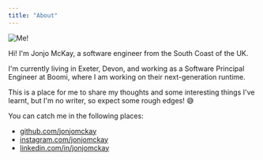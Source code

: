 ```yaml
---
title: "About"
---
```


<img srcset="/img/me.png 1x,
             /img/me@2x.png 2x"
     src="/img/me.png" alt="Me!">

Hi! I'm Jonjo McKay, a software engineer from the South Coast of the UK.

I'm currently living in Exeter, Devon, and working as a Software Principal Engineer at Boomi, where I am working on their next-generation runtime.

This is a place for me to share my thoughts and some interesting things I've learnt, but I'm no writer, so expect some rough edges! 😅

You can catch me in the following places:

* [github.com/jonjomckay](https://github.com/jonjomckay)
* [instagram.com/jonjomckay](https://instagram.com/jonjomckay)
* [linkedin.com/in/jonjomckay](https://linkedin.com/in/jonjomckay)